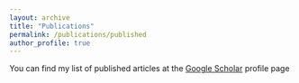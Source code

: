 ```yaml
---
layout: archive
title: "Publications"
permalink: /publications/published
author_profile: true
---
```



You can find my list of published articles at the <a href="{{site.author.googlescholar}}">Google Scholar</a> profile page

